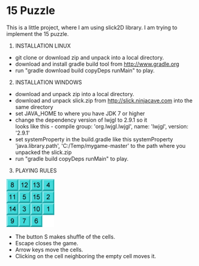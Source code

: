 15 Puzzle
========

This is a little project, where I am using slick2D library.
I am trying to implement the 15 puzzle. 


1. INSTALLATION LINUX<br>
 - git clone or download zip and unpack into a local directory.<br>
 - download and install gradle build tool from http://www.gradle.org<br>
 - run "gradle download build copyDeps runMain" to play.<br>

2. INSTALLATION WINDOWS<br> 
 - download and unpack zip into a local directory.<br>
 - download and unpack slick.zip from http://slick.ninjacave.com into the same directory<br>
 - set JAVA_HOME to where you have JDK 7 or higher<br>
 - change the dependency version of lwjgl to 2.9.1 so it<br>
  looks like this - compile group: 'org.lwjgl.lwjgl', name: 'lwjgl', version: '2.9.1'<br>
 - set systemProperty in the build.gradle like this systemProperty 'java.library.path', 'C:/Temp/mygame-master' 
  to the path where you unpacked the slick.zip<br>
 - run "gradle build copyDeps runMain" to play.<br>
 

3. PLAYING RULES<br>
<img src="https://github.com/ssppkenny/mygame/blob/master/res/screen.jpg?raw=true" width="25%" height="25%">

 - The button S makes shuffle of the cells.<br>
 - Escape closes the game.<br>
 - Arrow keys move the cells.<br>
 - Clicking on the cell neighboring the empty cell moves it.<br>



